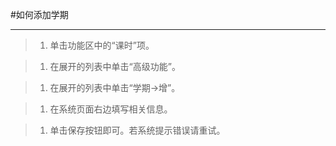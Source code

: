 #如何添加学期

----

>1. 单击功能区中的“课时”项。

>1. 在展开的列表中单击“高级功能”。

>1.  在展开的列表中单击“学期->增”。

>1. 在系统页面右边填写相关信息。

>1. 单击保存按钮即可。若系统提示错误请重试。
